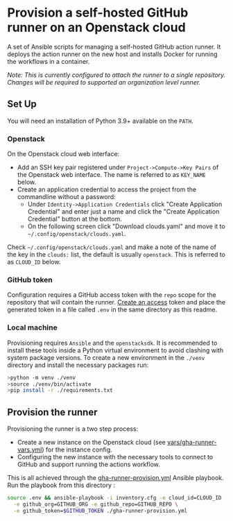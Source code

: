 # Provision a self-hosted GitHub runner on an Openstack cloud

A set of Ansible scripts for managing a self-hosted GitHub action runner.
It deploys the action runner on the new host and installs Docker for running
the workflows in a container.

*Note: This is currently configured to attach the runner to a single repository.*
*Changes will be required to supported an organization level runner.*

## Set Up

You will need an installation of Python 3.9+ available on the `PATH`.

### Openstack

On the Openstack cloud web interface:

- Add an SSH key pair registered under `Project->Compute->Key Pairs` of the
  Openstack web interface. The name is referred to as `KEY_NAME` below.
- Create an application credential to access the project from the commandline
  without a password:
  - Under `Identity->Application Credentials` click
    "Create Application Credential" and enter just a name and click the "Create
    Application Credential" button at the bottom.
  - On the following screen click "Download clouds.yaml" and move it to
    `~/.config/openstack/clouds.yaml`.

Check `~/.config/openstack/clouds.yaml` and make a note of the name of
the key in the `clouds:` list, the default is usually `openstack`.
This is referred to as `CLOUD_ID` below.

### GitHub token

Configuration requires a GitHub access token with the `repo` scope for the
repository that will contain the runner.
[Create an access](https://docs.github.com/en/authentication/keeping-your-account-and-data-secure/managing-your-personal-access-tokens#creating-a-fine-grained-personal-access-token)
token and place the generated token in a file called `.env` in the same directory
as this readme.

### Local machine

Provisioning requires `Ansible` and the `openstacksdk`.
It is recommended to install these tools inside a Python virtual environment
to avoid clashing with system package versions.
To create a new environment in the `./venv` directory and
install the necessary packages run:

```sh
>python -m venv ./venv
>source ./venv/bin/activate
>pip install -r ./requirements.txt
```

## Provision the runner

Provisioning the runner is a two step process:

- Create a new instance on the Openstack cloud (see [vars/gha-runner-vars.yml](./vars/gha-runner-vars.yml))
  for the instance config.
- Configuring the new instance with the necessary tools to connect to GitHub
  and support running the actions workflow.

This is all achieved through the
[gha-runner-provision.yml](./gha-runner-provision.yml) Ansible playbook.
Run the playbook from this directory :

```sh
source .env && ansible-playbook -i inventory.cfg -e cloud_id=CLOUD_ID -e key_name=KEY_NAME \
  -e github_org=GITHUB_ORG -e github_repo=GITHUB_REPO \
  -e github_token=$GITHUB_TOKEN ./gha-runner-provision.yml
```
